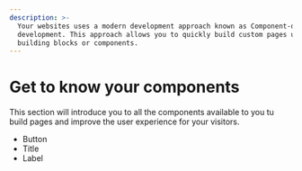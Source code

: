 ```yaml
---
description: >-
  Your websites uses a modern development approach known as Component-driven
  development. This approach allows you to quickly build custom pages using
  building blocks or components.
---
```


# Get to know your components

This section will introduce you to all the components available to you tu build pages and improve the user experience for your visitors.

* Button
* Title
* Label
